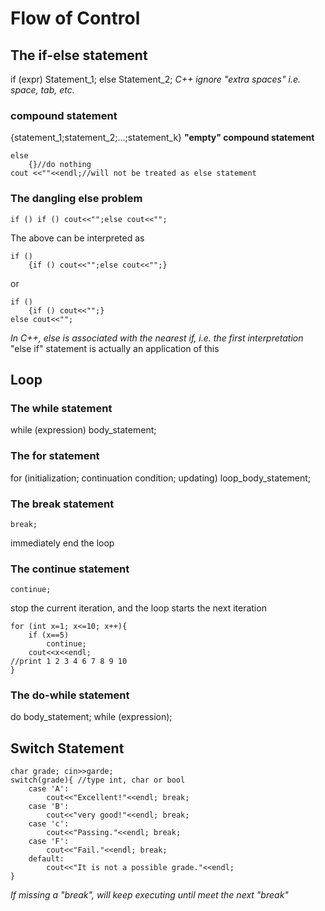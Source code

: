 # Flow of Control

## The if-else statement
if (expr) Statement_1; else Statement_2;
*C++ ignore "extra spaces" i.e. space, tab, etc.*
### compound statement 
{statement_1;statement_2;...;statement_k}
**"empty" compound statement**
```
else
	{}//do nothing
cout <<""<<endl;//will not be treated as else statement
```
### The dangling else problem
```
if () if () cout<<"";else cout<<"";
```
The above can be interpreted as
```
if ()
	{if () cout<<"";else cout<<"";}
```
or
```
if ()
	{if () cout<<"";}
else cout<<"";
```
*In C++, else is associated with the nearest if, i.e. the first interpretation*
"else if" statement is actually an application of this

## Loop
### The while statement
while (expression) body_statement;
### The for statement
for (initialization; continuation condition; updating)
	loop_body_statement;
### The break statement
```
break;
```
immediately end the loop
### The continue statement
```
continue;
```
stop the current iteration, and the loop starts the next iteration
```
for (int x=1; x<=10; x++){
	if (x==5)
		continue;
	cout<<x<<endl;
//print 1 2 3 4 6 7 8 9 10
}
```
### The do-while statement
do body_statement; while (expression);

## Switch Statement
```
char grade; cin>>garde;
switch(grade){ //type int, char or bool
	case 'A':
		cout<<"Excellent!"<<endl; break;
	case 'B':
		cout<<"very good!"<<endl; break;
	case 'c':
		cout<<"Passing."<<endl; break;
	case 'F':
		cout<<"Fail."<<endl; break;
	default:
		cout<<"It is not a possible grade."<<endl;
}
```
*If missing a "break", will keep executing until meet the next "break"*
